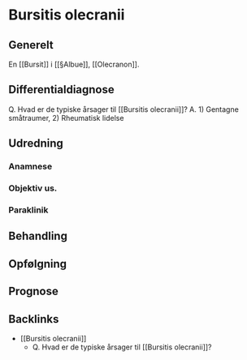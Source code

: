 # Bursitis olecranii
## Generelt
En [[Bursit]] i [[§Albue]], [[Olecranon]].

## Differentialdiagnose
Q. Hvad er de typiske årsager til [[Bursitis olecranii]]?
A. 1) Gentagne småtraumer, 2) Rheumatisk lidelse

## Udredning
### Anamnese

### Objektiv us.

### Paraklinik

## Behandling


## Opfølgning


## Prognose

## Backlinks
* [[Bursitis olecranii]]
	* Q. Hvad er de typiske årsager til [[Bursitis olecranii]]?

<!-- #anki/tag/med/Orto #anki/deck/Medicine -->

<!-- {BearID:46BC8DBE-76A0-484D-AAF1-18850826962C-19264-000024F5ABBA6CFF} -->

